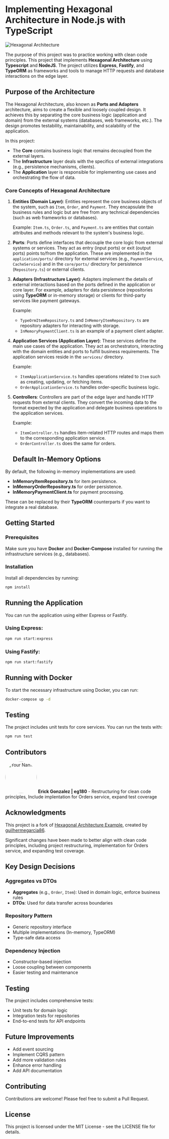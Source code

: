 # Implementing Hexagonal Architecture in Node.js with TypeScript

![Hexagonal Architecture](https://upload.wikimedia.org/wikipedia/commons/thumb/7/75/Hexagonal_Architecture.svg/313px-Hexagonal_Architecture.svg.png)

The purpose of this project was to practice working with clean code principles. This project that implements **Hexagonal Architecture** using **Typescript** and **NodeJS**. The project utilizes **Express**, **Fastify**, and **TypeORM** as frameworks and tools to manage HTTP requests and database interactions on the edge layer.

## Purpose of the Architecture

The Hexagonal Architecture, also known as **Ports and Adapters** architecture, aims to create a flexible and loosely coupled design. It achieves this by separating the core business logic (application and domain) from the external systems (databases, web frameworks, etc.). The design promotes testability, maintainability, and scalability of the application.

In this project:

- The **Core** contains business logic that remains decoupled from the external layers.
- The **Infrastructure** layer deals with the specifics of external integrations (e.g., persistence mechanisms, clients).
- The **Application** layer is responsible for implementing use cases and orchestrating the flow of data.

### Core Concepts of Hexagonal Architecture

1. **Entities (Domain Layer)**:
   Entities represent the core business objects of the system, such as `Item`, `Order`, and `Payment`. They encapsulate the business rules and logic but are free from any technical dependencies (such as web frameworks or databases).

   Example: `Item.ts`, `Order.ts`, and `Payment.ts` are entities that contain attributes and methods relevant to the system's business logic.

2. **Ports**:
   Ports define interfaces that decouple the core logic from external systems or services. They act as entry (input ports) or exit (output ports) points to/from the application. These are implemented in the `application/ports/` directory for external services (e.g., `PaymentService`, `CacheService`) and in the `core/ports/` directory for persistence (`Repository.ts`) or external clients.

3. **Adapters (Infrastructure Layer)**:
   Adapters implement the details of external interactions based on the ports defined in the application or core layer. For example, adapters for data persistence (repositories using **TypeORM** or in-memory storage) or clients for third-party services like payment gateways.

   Example:

   - `TypeOrmItemRepository.ts` and `InMemoryItemRepository.ts` are repository adapters for interacting with storage.
   - `InMemoryPaymentClient.ts` is an example of a payment client adapter.

4. **Application Services (Application Layer)**:
   These services define the main use cases of the application. They act as orchestrators, interacting with the domain entities and ports to fulfill business requirements. The application services reside in the `services/` directory.

   Example:

   - `ItemApplicationService.ts` handles operations related to `Item` such as creating, updating, or fetching items.
   - `OrderApplicationService.ts` handles order-specific business logic.

5. **Controllers**:
   Controllers are part of the edge layer and handle HTTP requests from external clients. They convert the incoming data to the format expected by the application and delegate business operations to the application services.

   Example:

   - `ItemController.ts` handles item-related HTTP routes and maps them to the corresponding application service.
   - `OrderController.ts` does the same for orders.

   ## Default In-Memory Options

By default, the following in-memory implementations are used:

- **InMemoryItemRepository.ts** for item persistence.
- **InMemoryOrderRepository.ts** for order persistence.
- **InMemoryPaymentClient.ts** for payment processing.

These can be replaced by their **TypeORM** counterparts if you want to integrate a real database.

## Getting Started

### Prerequisites

Make sure you have **Docker** and **Docker-Compose** installed for running the infrastructure services (e.g., databases).

### Installation

Install all dependencies by running:

```bash
npm install
```

## Running the Application

You can run the application using either Express or Fastify.

### Using Express:

```bash
npm run start:express
```

### Using Fastify:

```bash
npm run start:fastify
```

## Running with Docker

To start the necessary infrastructure using Docker, you can run:

```bash
docker-compose up -d
```

## Testing

The project includes unit tests for core services. You can run the tests with:

```bash
npm run test
```

## Contributors

<img src="https://github.com/eg180.png?s=35" alt="Your Name" style="border-radius: 50%; width: 100px; height: 100px;" /> **Erick Gonzalez | eg180** - Restructuring for clean code principles, Include implentation for Orders service, expand test coverage

## Acknowledgments

This project is a fork of [Hexagonal Architecture Example](https://github.com/guilhermegarcia86/hexagonal-example), created by [guilhermegarcia86](https://github.com/guilhermegarcia86/hexagonal-example).

Significant changes have been made to better align with clean code principles, including project restructuring, implementation for Orders service, and expanding test coverage.

## Key Design Decisions

### Aggregates vs DTOs

- **Aggregates** (e.g., `Order`, `Item`): Used in domain logic, enforce business rules
- **DTOs**: Used for data transfer across boundaries

### Repository Pattern

- Generic repository interface
- Multiple implementations (In-memory, TypeORM)
- Type-safe data access

### Dependency Injection

- Constructor-based injection
- Loose coupling between components
- Easier testing and maintenance

## Testing

The project includes comprehensive tests:

- Unit tests for domain logic
- Integration tests for repositories
- End-to-end tests for API endpoints

## Future Improvements

- Add event sourcing
- Implement CQRS pattern
- Add more validation rules
- Enhance error handling
- Add API documentation

## Contributing

Contributions are welcome! Please feel free to submit a Pull Request.

## License

This project is licensed under the MIT License - see the LICENSE file for details.
